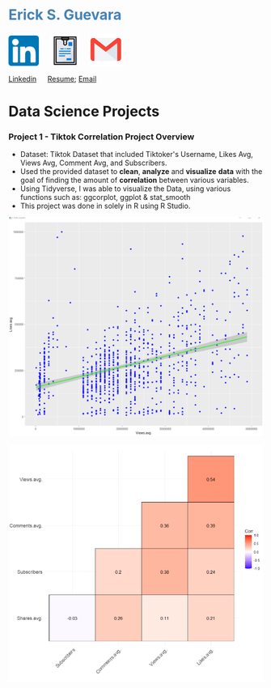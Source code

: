 <h1 style="color:SteelBlue;">Erick S. Guevara </h1> 

<img src="/images/linkeid.png" alt="LinkedIn" width="60" height="60"> &emsp; <img src="/images/4288583_document_file_research_resume_search_icon.png" alt="Resume" width="60" height="60">&emsp;
<img src="/images/4202011_email_gmail_mail_logo_social_icon.png" alt="Gmail" width="65" height="65">

<a href="https://www.linkedin.com/in/erick-said-guevara/" class="button">Linkedin</a> &emsp; <a href="https://www.linkedin.com/in/erick-said-guevara/" class="button">Resume</a><a download="Resume EG 2023">; <a href = "mailto: ericksaid1129@gmail.com">  Email</a>

# Data Science Projects
### Project 1 - Tiktok Correlation Project Overview
* Dataset: Tiktok Dataset that included Tiktoker's Username, Likes Avg, Views Avg, Comment Avg, and Subscribers.
* Used the provided dataset to **clean**, **analyze** and **visualize** **data** with the goal of finding the amount of **correlation** between various variables.
* Using Tidyverse, I was able to visualize the Data, using various functions such as: ggcorplot, ggplot & stat_smooth
* This project was done in solely in R using R Studio. 

![alt text](/images/geom_point.png)

![alt text](/images/ggcor.png)

